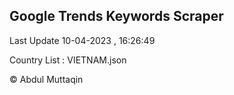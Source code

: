 

## Google Trends Keywords Scraper 
 
Last Update 10-04-2023 , 16:26:49

Country List :
VIETNAM.json



© Abdul Muttaqin 
